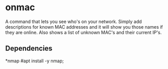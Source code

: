 # onmac

A command that lets you see who's on your network. Simply add descriptions for known MAC addresses and it will show you those names if they are online. Also shows a list of unknown MAC's and their current IP's.


## Dependencies

*nmap
#apt install -y nmap;
